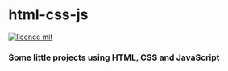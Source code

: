 # html-css-js
 [![licence mit](https://img.shields.io/badge/licence-MIT-blue.svg)](https://github.com/ronaldbarbosa/html-css-js/blob/main/LICENSE)
### Some little projects using HTML, CSS and JavaScript
